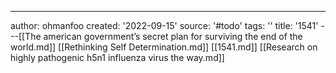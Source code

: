 ---
author: ohmanfoo
created: '2022-09-15'
source: '#todo'
tags: ''
title: '1541'
---[[The american government’s secret plan for surviving the end of the world.md]]
[[Rethinking Self Determination.md]]
[[1541.md]]
[[Research on highly pathogenic h5n1 influenza virus the way.md]]
